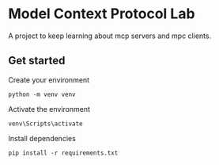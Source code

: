 # Model Context Protocol Lab
A project to keep learning about mcp servers and mpc clients.

## Get started 

Create your environment

```
python -m venv venv
```

Activate the environment
```
venv\Scripts\activate
```


Install dependencies

```
pip install -r requirements.txt
```

